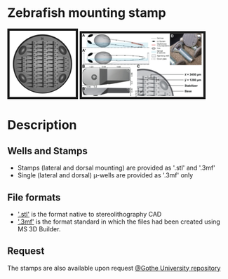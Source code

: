 # Zebrafish mounting stamp

<p float="centre">
  <img src="/v4_B_300.gif?raw=true" border="5" width=30% />
  <img src="/v4_B_fig1.jpg?raw=true" border="5" width=55% /> 
</p>

# Description

## Wells and Stamps

- Stamps (lateral and dorsal mounting) are provided as '.stl' and '.3mf'
- Single (lateral and dorsal) µ-wells are provided as '.3mf' only

## File formats

- ['.stl'](https://en.wikipedia.org/wiki/STL_(file_format)) is the format native to stereolithography CAD
- ['.3mf'](https://en.wikipedia.org/wiki/3D_Manufacturing_Format) is the format standard in which the files had been created using MS 3D Builder.

## Request

The stamps are also available upon request [@Gothe University repository](http://innovectis.de/technologien/goethe-depository/3d-printed-stamp-for-standardized-mounting-and-high-content-confocal-imaging-of-zebrafish-embryos/)
